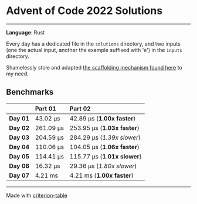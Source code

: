 # Advent of Code 2022 Solutions
---
**Language**: Rust

Every day has a dedicated file in the `solutions` directory, and two inputs (one the actual input, another the example suffixed with 'e') in the `inputs` directory.

Shamelessly stole and adapted [the scaffolding mechanism found here](https://github.com/fspoettel/advent-of-code-rust) to my need.


## Benchmarks

|              | Part 01                 | Part 02                         |
|:-------------|:--------------------------|:--------------------------------- |
| **Day 01** | 43.02 μs   | 42.89 μs (**1.00x faster**)   |
| **Day 02** | 261.09 μs  | 253.95 μs (**1.03x faster**)  |
| **Day 03** | 204.59 μs  | 284.29 μs (*1.39x slower*)    |
| **Day 04** | 110.06 μs  | 104.05 μs (**1.06x faster**)  |
| **Day 05** | 114.41 μs  | 115.77 μs (**1.01x slower**)  |
| **Day 06** | 16.32 μs   | 29.36 μs (*1.80x slower*)     |
| **Day 07** | 4.21 ms    | 4.21 ms (**1.00x faster**)    |

---
Made with [criterion-table](https://github.com/nu11ptr/criterion-table)

